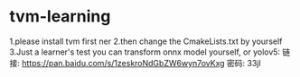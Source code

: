 # tvm-learning
1.please install tvm first ner
2.then change the CmakeLists.txt by yourself
3.Just a learner's test
you can transform onnx model yourself, or yolov5:
链接: https://pan.baidu.com/s/1zeskroNdGbZW6wyn7ovKxg  密码: 33jl

